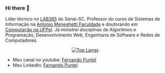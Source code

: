 ### Hi there 👋

Líder técnico no [LAB365](https://lab365.tech/) do Senai-SC. Professor do curso de Sistemas de Informação na [Antonio Meneghetti Faculdade](https://faculdadeam.edu.br/) e doutorando em [Computação na UFPel](https://ppgc.ufpel.edu.br/). Já ministrei disciplinas de Algoritmos e Programação, Desenvolvimento Web, Engenharia de Software e Redes de Computadores. 

<div align="center" >

[![Top Langs](https://github-readme-stats.vercel.app/api/top-langs/?username=fpuntel&layout=compact&theme=radical&bg_color=30,0d0d0d,191919&title_color=fff&text_color=fff&icon_color=79ff97)](https://github.com/anuraghazra/github-readme-stats)
</div>


- Meu canal no youtube: [Fernando Puntel](https://www.youtube.com/c/fpuntel)
- Meu LinkedIn: [Fernando Puntel](https://www.linkedin.com/in/fernandopuntel/)

<!--
**fpuntel/fpuntel** is a ✨ _special_ ✨ repository because its `README.md` (this file) appears on your GitHub profile.

Here are some ideas to get you started:

- 🔭 I’m currently working on ...
- 🌱 I’m currently learning ...
- 👯 I’m looking to collaborate on ...
- 🤔 I’m looking for help with ...
- 💬 Ask me about ...
- 📫 How to reach me: ...
- 😄 Pronouns: ...
- ⚡ Fun fact: ...
-->
